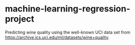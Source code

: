 # machine-learning-regression-project
Predicting wine quality using the well-known UCI data set from https://archive.ics.uci.edu/ml/datasets/wine+quality.
